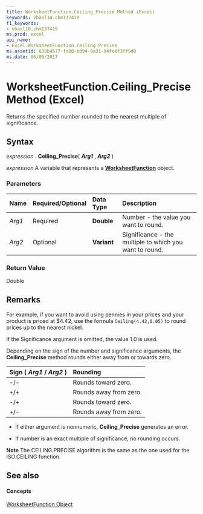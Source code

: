 ```yaml
---
title: WorksheetFunction.Ceiling_Precise Method (Excel)
keywords: vbaxl10.chm137419
f1_keywords:
- vbaxl10.chm137419
ms.prod: excel
api_name:
- Excel.WorksheetFunction.Ceiling_Precise
ms.assetid: 638b4577-fd80-bd94-9a31-84fe4f3ff9d0
ms.date: 06/08/2017
---
```



# WorksheetFunction.Ceiling_Precise Method (Excel)

Returns the specified number rounded to the nearest multiple of significance.


## Syntax

 _expression_ . **Ceiling_Precise**( **_Arg1_** , **_Arg2_** )

 _expression_ A variable that represents a **[WorksheetFunction](worksheetfunction-object-excel.md)** object.


### Parameters



|**Name**|**Required/Optional**|**Data Type**|**Description**|
|:-----|:-----|:-----|:-----|
| _Arg1_|Required| **Double**|Number - the value you want to round.|
| _Arg2_|Optional| **Variant**|Significance - the multiple to which you want to round.|

### Return Value

Double


## Remarks

 For example, if you want to avoid using pennies in your prices and your product is priced at $4.42, use the formula `Ceiling(4.42,0.05)` to round prices up to the nearest nickel.
 
If the Significance argument is omitted, the value 1.0 is used.

Depending on the sign of the number and significance arguments, the  **Ceiling_Precise** method rounds either away from or towards zero.



|**Sign ( _Arg1_ / _Arg2_ )**|**Rounding**|
|:-----|:-----|
|-/-|Rounds toward zero.|
|+/+|Rounds away from zero.|
|-/+|Rounds toward zero.|
|+/-|Rounds away from zero.|

- If either argument is nonnumeric,  **Ceiling_Precise** generates an error.
    
- If number is an exact multiple of significance, no rounding occurs.
    

 **Note**  The CEILING.PRECISE algorithm is the same as the one used for the ISO.CEILING function.


## See also


#### Concepts


[WorksheetFunction Object](worksheetfunction-object-excel.md)

